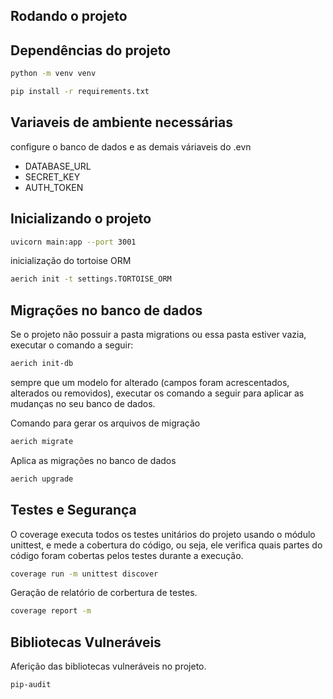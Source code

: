 ## Rodando o projeto
## Dependências do projeto

```bash
python -m venv venv
```

```bash
pip install -r requirements.txt
```

## Variaveis de ambiente necessárias
configure o banco de dados e as demais váriaveis do .evn
- DATABASE_URL
- SECRET_KEY
- AUTH_TOKEN


## Inicializando o projeto
```bash
uvicorn main:app --port 3001
```

inicialização do tortoise ORM
````bash
aerich init -t settings.TORTOISE_ORM
````

## Migrações no banco de dados
Se o projeto não possuir a pasta migrations ou essa pasta estiver vazia, executar o comando a seguir:
```bash
aerich init-db
```

sempre que um modelo for alterado (campos foram acrescentados, alterados ou removidos), executar os comando a seguir 
para aplicar as mudanças no seu banco de dados.

Comando para gerar os arquivos de migração
```bash
aerich migrate
```

Aplica as migrações no banco de dados
````bash
aerich upgrade
````

## Testes e Segurança
O coverage executa todos os testes unitários do projeto usando o módulo unittest, e mede a cobertura do código, ou seja, 
ele verifica quais partes do código foram cobertas pelos testes durante a execução.
````bash
coverage run -m unittest discover
````
Geração de relatório de corbertura de testes.
````bash
coverage report -m
````
## Bibliotecas Vulneráveis
Aferição das bibliotecas vulneráveis no projeto.
````bash
pip-audit 
````